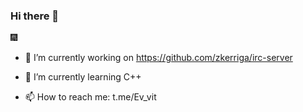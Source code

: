 ### Hi there 👋

<!--
**vesord/vesord** is a ✨ _special_ ✨ repository because its `README.md` (this file) appears on your GitHub profile.


  
-->
:fireworks:


- 🔭 I’m currently working on https://github.com/zkerriga/irc-server 
- 🌱 I’m currently learning C++

- 📫 How to reach me:
  t.me/Ev_vit
